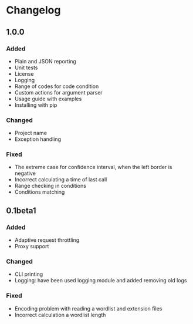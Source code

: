 # Changelog

## 1.0.0

### Added

- Plain and JSON reporting
- Unit tests
- License
- Logging
- Range of codes for code condition
- Custom actions for argument parser
- Usage guide with examples
- Installing with pip

### Changed

- Project name
- Exception handling

### Fixed

- The extreme case for confidence interval, when the left border is negative
- Incorrect calculating a time of last call
- Range checking in conditions
- Conditions matching

## 0.1beta1

### Added

- Adaptive request throttling
- Proxy support

### Changed

- CLI printing
- Logging: have been used logging module and added removing old logs

### Fixed

- Encoding problem with reading a wordlist and extension files
- Incorrect calculation a wordlist length
